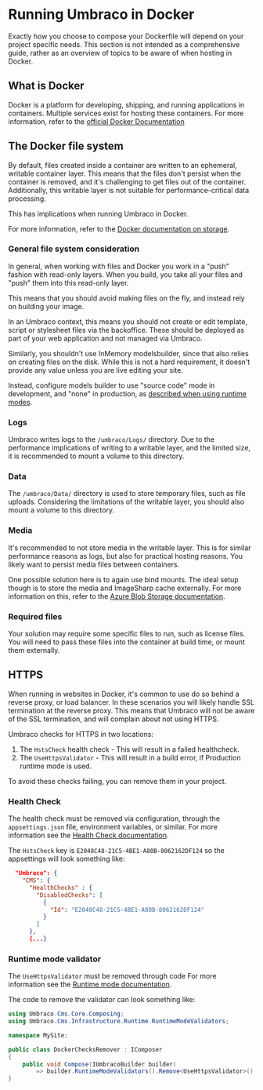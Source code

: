 # Running Umbraco in Docker

Exactly how you choose to compose your Dockerfile will depend on your project specific needs. This section is not intended as a comprehensive guide, rather as an overview of topics to be aware of when hosting in Docker.

## What is Docker

Docker is a platform for developing, shipping, and running applications in containers. Multiple services exist for hosting these containers.  For more information, refer to the [official Docker Documentation](https://docs.docker.com/)

## The Docker file system

By default, files created inside a container are written to an ephemeral, writable container layer. 
This means that the files don't persist when the container is removed, and it's challenging to get files out of the container. Additionally, this writable layer is not suitable for performance-critical data processing.

This has implications when running Umbraco in Docker.

For more information, refer to the [Docker documentation on storage](https://docs.docker.com/engine/storage/).

### General file system consideration 

In general, when working with files and Docker you work in a "push" fashion with read-only layers. When you build, you take all your files and "push" them into this read-only layer.

This means that you should avoid making files on the fly, and instead rely on building your image.

In an Umbraco context, this means you should not create or edit template, script or stylesheet files via the backoffice. These should be deployed as part of your web application and not managed via Umbraco. 

Similarly, you shouldn't use InMemory modelsbuilder, since that also relies on creating files on the disk. While this is not a hard requirement, it doesn't provide any value unless you are live editing your site.

Instead, configure models builder to use "source code" mode in development, and "none" in production, as [described when using runtime modes](https://docs.umbraco.com/umbraco-cms/fundamentals/setup/server-setup/runtime-modes).


### Logs

Umbraco writes logs to the `/umbraco/Logs/` directory. Due to the performance implications of writing to a writable layer, 
and the limited size, it is recommended to mount a volume to this directory.

### Data

The `/umbraco/Data/` directory is used to store temporary files, such as file uploads. Considering the limitations of the writable layer, you should also mount a volume to this directory.

### Media

It's recommended to not store media in the writable layer. This is for similar performance reasons as logs, 
but also for practical hosting reasons. You likely want to persist media files between containers. 

One possible solution here is to again use bind mounts. The ideal setup though is to store the media and ImageSharp cache externally. For more information on this, refer to the [Azure Blob Storage documentation](https://docs.umbraco.com/umbraco-cms/extending/filesystemproviders/azure-blob-storage).

### Required files

Your solution may require some specific files to run, such as license files. You will need to pass these files into the container at build time, or mount them externally. 

## HTTPS

When running in websites in Docker, it's common to use do so behind a reverse proxy, or load balancer.
In these scenarios you will likely handle SSL termination at the reverse proxy. This means that Umbraco will not be aware of the SSL termination, and will complain about not using HTTPS.

Umbraco checks for HTTPS in two locations:

1. The `HstsCheck` health check - This will result in a failed healthcheck.
2. The `UseHttpsValidator` - This will result in a build error, if Production runtime mode is used.

To avoid these checks failing, you can remove them in your project.

### Health Check

The health check must be removed via configuration, through the `appsettings.json` file, environment variables, or similar. For more information see the [Health Check documentation](../../../reference/configuration/healthchecks.md).

The `HstsCheck` key is `E2048C48-21C5-4BE1-A80B-8062162DF124` so the appsettings will look something like:

```json
  "Umbraco": {
    "CMS": {
      "HealthChecks" : {
        "DisabledChecks": [
          {
            "Id": "E2048C48-21C5-4BE1-A80B-8062162DF124"
          }
        ]
      },
      {...}
```

### Runtime mode validator

The `UseHttpsValidator` must be removed through code For more information see the [Runtime mode documentation](runtime-modes.md).

The code to remove the validator can look something like:

```C#
using Umbraco.Cms.Core.Composing;
using Umbraco.Cms.Infrastructure.Runtime.RuntimeModeValidators;

namespace MySite;

public class DockerChecksRemover : IComposer
{
    public void Compose(IUmbracoBuilder builder)
        => builder.RuntimeModeValidators().Remove<UseHttpsValidator>();
}

```
